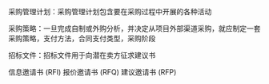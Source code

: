 采购管理计划：采购管理计划包含要在采购过程中开展的各种活动

采购策略：一旦完成自制或外购分析，并决定从项目外部渠道采购，就应制定一套采购策略，支付方法，合同支付类型，采购阶段

招标文件：招标文件用于向潜在卖方征求建议书

信息邀请书 (RFI) 报价邀请书 (RFQ) 建议邀请书 (RFP)